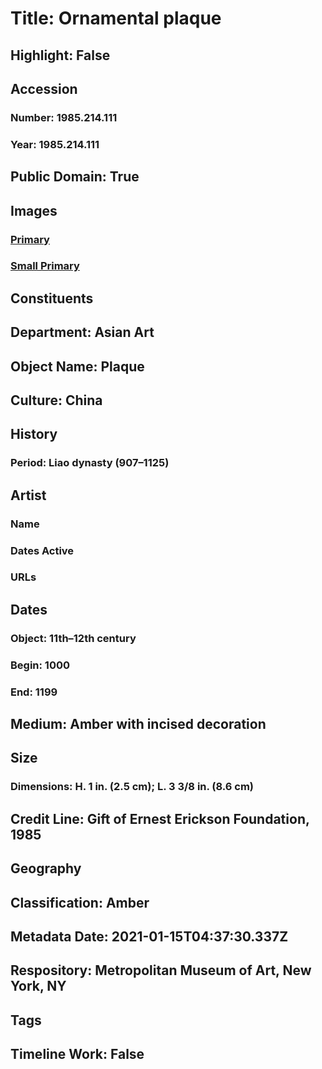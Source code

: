 # Title: Ornamental plaque
## Highlight: False
## Accession
### Number: 1985.214.111
### Year: 1985.214.111
## Public Domain: True
## Images
### [Primary](https://images.metmuseum.org/CRDImages/as/original/1985_214_111_DT8153.jpg)
### [Small Primary](https://images.metmuseum.org/CRDImages/as/web-large/1985_214_111_DT8153.jpg)
## Constituents
## Department: Asian Art
## Object Name: Plaque
## Culture: China
## History
### Period: Liao dynasty (907–1125)
## Artist
### Name
### Dates Active
### URLs
## Dates
### Object: 11th–12th century
### Begin: 1000
### End: 1199
## Medium: Amber with incised decoration
## Size
### Dimensions: H. 1 in. (2.5 cm); L. 3 3/8 in. (8.6 cm)
## Credit Line: Gift of Ernest Erickson Foundation, 1985
## Geography
## Classification: Amber
## Metadata Date: 2021-01-15T04:37:30.337Z
## Respository: Metropolitan Museum of Art, New York, NY
## Tags
## Timeline Work: False